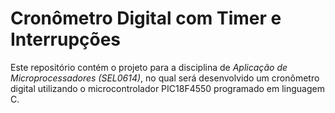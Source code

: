 # Cronômetro Digital com Timer e Interrupções

Este repositório contém o projeto para a disciplina de *Aplicação de Microprocessadores (SEL0614)*, no qual será desenvolvido um cronômetro digital utilizando o microcontrolador PIC18F4550 programado em linguagem C.
